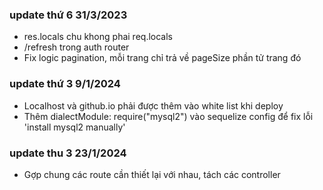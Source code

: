 ### update thứ 6 31/3/2023
-  res.locals chu khong phai req.locals
-  /refresh trong auth router
-  Fix logic pagination, mỗi trang chỉ trả về pageSize phần tử trang đó


### update thứ 3 9/1/2024
- Localhost và github.io phải được thêm vào white list khi deploy
- Thêm dialectModule: require("mysql2") vào sequelize config để fix lỗi
'install mysql2 manually'

### update thu 3 23/1/2024
- Gợp chung các route cần thiết lại với nhau, tách các controller